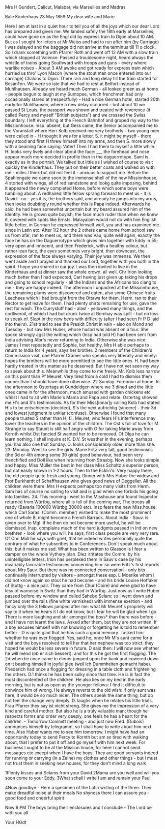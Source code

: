 Mrs H Gundert, Calicut, Malabar, via Marseilles and Madras

 Bale Kinderhaus 23 May 1859
My dear wife and Marie

Here I am at last in a quiet hour to tell you of all the joys which our dear Lord has prepared and given me. We landed safely the 18th early at Marseilles, could have gone on as the Engl did by express train to Dijon about 10 AM. But as I sought for letters at Mr Weiss and had to run after him (by Carriage) I was delayed and the baggage did not arrive at the terminus till 11 o clock. So I drank something with Pfarrer Roth and went off 12 AM with a slow train which stopped at Valence. Passed a troublesome night, heard always the whistle of trains going Southward with troops and guns - every where warlike noises - About 3 AM awoke and got ready for express train which hurried us thro' Lyon Macon (where the stout man once entered into our carriage) Chalons to Dijon. There rain and long delay till the train started for Besan‡on. We were so late that we had to rest at Belfort instead of Muhlhausen. Already we heard much German - all looked green as at home - people begun to laugh at my Suntopee, which frenchmen had only occasionally stared at (respectfully) - Had a nice German hotel, started 20th early for Mühlhausen, where a new delay occurred - but about 10 we passed St Louis, the passport was shown and treated with reverence (it called Percy and myself "British subjects") and we crossed the Swiss boundary. I left everything at the French Bahnhof and groped my way to the Missionhouse. Insp. absent, but Gess came, the Senior accompanied me to the Voranstalt where Herr Kolb received me very brotherly - two young men were called in - H thought it was for a letter, S. it might be myself - there they stood and first H threw himself into my arms, and then S. more slowly with a beaming face saying: Vater! Then I had them to myself a little while. H. looks very lively and clear about the face: ___ the forehead and nose appear much more decided in profile than in the daguerrotype. Saml is exactly as in the portrait. We talked but little as I wished of course to visit quickly the Kinderhaus. They put on their better coats and walked on with me - miles I think but did not feel it - anxious to support me. Before the Spahlengate we came soon to the immense shell of the new Missionhouse, 4 storied with wings, all of red sandstone and lookg quite imposing, behind it appeared the newly completed Home, before which some boys were tumbling about. A redhaired little fellow sprang forward to meet us - It is David - no - yes it is, the brothers said, and already he jumps into my arms, then looks doubtingly round whether this is Papa indeed. Afterwards he said, he had been somewhat uncertain but my beard assured him of the identity. He is grown quite boyish, the face much ruder than when we knew it, covered with spots like Ernsts. Malayalam would not do with him English little better, in German he expressed himself well, yea and has examined me since in Latin etc. After 1/2 hour the 2 others came home from school saw us from afar, ran to meet us, and there was Vau, quite well again, exactly the face he has on the Daguerrotype which gives him together with Eddy in 55; very open and innocent, and then Frederick, with a healthy colour, but rather lean face, the eyes sometimes very bright, then downcast, the expression of the face always varying. Their joy was immense. We then went aside and I prayed and thanked our Lord, together with you both in the spirit. I hope you shared in our joy. I was then invited to live in the Kinderhaus and at dinner saw the whole crowd, all well, Chr Irion looking much better than I had expected, Carl having just given up taking his drops and going to school regularly - all the Indians and the Africans too clang to me - they are happy indeed. The afternoon I unpacked at the Missionhouse, the remaining plums were discovered and eaten, also some Chinese fruits Leechees which I had brought from the Ottawa for them. Herm. ran to their Rector to get leave for them. I had plenty shirts remaining for use, gave the rest for wash. The Currystuff had - alas! - yellowed many things, and the codliveroil, of which I had but drunk twice at Bombay was spilt - but no loss to speak of. Slept in the new beds with difficulty (after I had seen Fr P D laid into theirs). 21st tried to see the Presidt Christ in vain - also on Mond and Tuesday - but saw Mrs Huber, whose husbd was absent on a tour. She spoke strongly agst the writing which (Insp had told H) had been sent from India advising Albr's never returning to India. Otherwise she was nice. James I met repeatedly and Sophie, but healthy. Mrs H able perhaps to return to India for 4 years, says her brother. 2 members of the Children's Commission visit, one Pfarrer Cramer who speaks very liberally and nicely: hopes the brothers will be more permitted to see the little ones. H. had been hardly treated in this matter as he deserved. But I have not yet seen my way to speak about this. Meanwhile they come to me freely. Mr. Kolb less narrow on this point than Pf Meuret. Very tired from a cold I had to dismiss them sooner than I should have done otherwise. 22 Sunday. Forenoon at home. In the afternoon to Ostertags at Gundeldgen where we 3 dined and the little ones came in for the afternoon, much amused with garden chickens etc whilst I had to sit with Marie's Mama and Papa and relate. Ostertag showed me H's and S's testimonials. As for their Miss[ionar]y calling Kolb had stated H's to be entschieden (decided), S's the next aufrichtig (sincere) - their 3d and lowest judgment is unklar (confuse). Otherwise I found that many people trusted S rather than H, f.i. Meuret, who fears H's interference may lower the teachers in the opinion of the children. The Ost's full of love for M. Strange to say Staudt is still half angry with O for taking Marie away from Kornth whilst Ost fancied St wanted her to be removed. Of Olga he can learn nothing. I shall inquire at K. D.V. St weather in the evening, perhaps you had also one that Sunday. O. looks considerably older, more than she. 23. Monday. Went to see the girls. Marie Fritz very tall, good testimonials (the 3d or 4th among some 30 girls) good behaviour, had been very frenchified and Doll like when returning from Strasbg. Now she looks simple and happy. Miss Müller the best in her class Miss Scholtz a superior person, but not easily known in 1-2 hours. Then to the Ecklin's. Very happy there, the old people quite fresh and young. Dinner with Mrs Huber the widow and Prof Burkhardt of Schaffhausen who gives good news of Deggeller. All the children were there: Mrs H expects perhaps too many visits from Herm. Sam has of course no calling to visit and is glad when one forbids his going into families. 24. This morning I went to the Misshouse and found Inspector returned from Würtbg, where all is full of the coming war, The troops all ready (Bavaria 100000 Würtbg 30000 etc). Insp fears the new Miss.house, which Carl Saras. (Comm. member) wished to make the most prominent one of whole B, might become a French Barrack. About India - Sauv. is given over to Mgl. if he then do not become more useful, he will be dismissed. Insp. complains much of the hard judgmts passed in Ind on new brethren - look where you will, he says, first class people are very very rare. Of Chr. Müll he says with grief, that he indeed writes personally quite the contrary of what he subscribes to in Conferences. Don't speak much about this: but it makes me sad. What has been written to Glasson is I fear a damper on the whole Vythery plan. Diez irritates the Comm. by his unintelligible letters. Irion has perplexed them in Sauv's case by his invariably favorable testimonies concerning him: so were Fritz's first reports about Mrs Sauv. But there was no connected conversation - only bits continually interrupted by visitors - amongst these esp. L Moerike whom I did not know again so stout he had become - and his bride Louise Hoffaker of Stuttg - a nice pair. They came from Chur (Coire) and were glad to have less of warnoise in Switz than they had in Würtbg. Just now as I write Huber passed before my window and called Sahebe Selam: so I went down and jumped over the rails (fine white varnished) with immense exertion - and fancy only the 3 fellows jumped after me: what Mr Meuret's propriety will say to it when he hears it I do not know, but I fear he will be glad when I go. There is more laughing and stir amongst the boys* than there was before - and I have not learnt the laws. Asked after them, but they are not written. If a boy excuses himself with not knowing or forgetting he is told to remember better - D is quite glad that he has such a good memory. I asked him whether he was ever flogged. Yes, said he, once Mr M's aunt came for a visit and the boys resolved to tell her that her nephew was too strict: they hoped he would be less severe in future. D said then: I will now see whether he will mend (ob er sich bessert): and for this he got the first flogging. The 2d when he once came to dinner jumped upon the bank and cowered down on it beating himself in joyful glee (weil ich Dummheiten gemacht habe). Friederich had once a flogging for dressing in a table cloth and frightening the others. D.1 thinks he has been sulky since that time. He is in fact the most discontented of the children. He also lies on my bed in the early morning, but is not as open as the younger fellows: I find it difficult to convince him of wrong. He always reverts to the old wish: if only aunt was here, it would be so much nicer. The others speak the same thing, but do not feel the change very deeply. D. laughs when he relates his little trials. Frau Pfarrer they say ist nicht streng. She gives me the impression of a very kind and careful mother. But also he is a truly valuable man; though he respects forms and order very deeply, one feels he has a heart for the children. - Tomorrow Committ meeting - and just now Fred. (Dubois) announces himself by telegramm, so I shall have to write about him next time. Also Huber wants me to see him tomorrow. I might have had an opportunity today to send Percy to Kornth but am so tired with walking about, that I prefer to put it off and go myself with him next week. For business I ought to be at the Mission house, for here I cannot send messages etc except when I have the boys. They are good servants indeed for running or carrying (in a Zeine) my clothes and other things - but I must not trust them in seeking new houses, for they don't mind a long walk

1Plenty kisses and Selams from your David
2Mama are you well and will you soon come to your Eddy.
3What schall I write I am and remain your Paul.

4Now goodbye - Here a specimen of the Latin writing of the three. They make dreadful noise at their meals No shyness there I can assure you - good food and cheerful spirit

Now 8 PM The boys bring their enclosures and I conclude - The Lord be with you all

 Your HGdt
